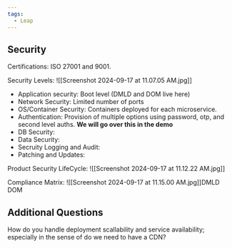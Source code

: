 ```yaml
---
tags:
  - Leap
---
```

## Security

Certifications: ISO 27001 and 9001.

Security Levels:
 ![[Screenshot 2024-09-17 at 11.07.05 AM.jpg]]

- Application security: Boot level (DMLD and DOM live here)
- Network Security: Limited number of ports
- OS/Container Security: Containers deployed for each microservice.
- Authentication: Provision of multiple options using password, otp, and second level auths. **We will go over this in the demo**
- DB Security: 
- Data Security: 
- Secruity Logging and Audit: 
- Patching and Updates:

Product Security LifeCycle:
![[Screenshot 2024-09-17 at 11.12.22 AM.jpg]]

Compliance Matrix:
![[Screenshot 2024-09-17 at 11.15.00 AM.jpg]]DMLD DOM

## Additional Questions
How do you handle deployment scallability and service availability; especially in the sense of do we need to have a CDN?